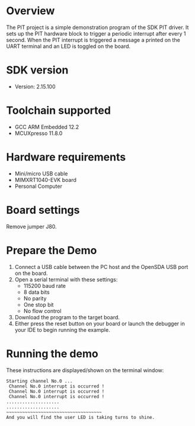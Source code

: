 Overview
========
The PIT project is a simple demonstration program of the SDK PIT driver. It sets up the PIT
hardware block to trigger a periodic interrupt after every 1 second. When the PIT interrupt is triggered
a message a printed on the UART terminal and an LED is toggled on the board.

SDK version
===========
- Version: 2.15.100

Toolchain supported
===================
- GCC ARM Embedded  12.2
- MCUXpresso  11.8.0

Hardware requirements
=====================
- Mini/micro USB cable
- MIMXRT1040-EVK board
- Personal Computer

Board settings
==============
Remove jumper J80.

Prepare the Demo
================
1. Connect a USB cable between the PC host and the OpenSDA USB port on the board.
2. Open a serial terminal with these settings:
    - 115200 baud rate
    - 8 data bits
    - No parity
    - One stop bit
    - No flow control
3. Download the program to the target board.
4. Either press the reset button on your board or launch the debugger in your IDE to begin running the example.

Running the demo
================
These instructions are displayed/shown on the terminal window:
~~~~~~~~~~~~~~~~~~~~~~~~~~~~~~~~~~~~~
Starting channel No.0 ...
 Channel No.0 interrupt is occurred !
 Channel No.0 interrupt is occurred !
 Channel No.0 interrupt is occurred !
....................
....................
~~~~~~~~~~~~~~~~~~~~~~~~~~~~~~~~~~~~
And you will find the user LED is taking turns to shine.
